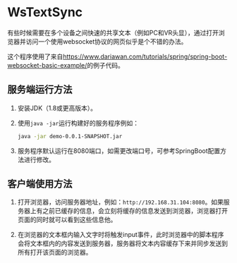 # WsTextSync

有些时候需要在多个设备之间快速的共享文本（例如PC和VR头显），通过打开浏览器并访问一个使用websocket协议的网页似乎是个不错的办法。

这个程序使用了来自<https://www.dariawan.com/tutorials/spring/spring-boot-websocket-basic-example/>的例子代码。

## 服务端运行方法

1. 安装JDK（1.8或更高版本）。

1. 使用```java -jar```运行构建好的服务程序例如：

    ```bash
    java -jar demo-0.0.1-SNAPSHOT.jar
    ```
    
1. 服务程序默认运行在8080端口，如需更改端口号，可参考SpringBoot配置方法进行修改。

## 客户端使用方法

1. 打开浏览器，访问服务器地址，例如：```http://192.168.31.104:8080```。如果服务器上有之前已缓存的信息，会立刻将缓存的信息发送到浏览器，浏览器打开页面的同时就可以看到这些信息他。

1. 在浏览器的文本框内输入文字时将触发input事件，此时浏览器中的脚本程序会将文本框内的内容发送到服务器，服务器将文本内容缓存下来并同步发送到所有打开该页面的浏览器。
